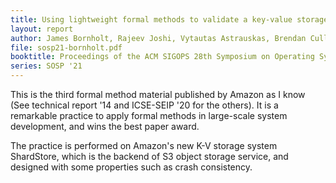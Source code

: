 ```yaml
---
title: Using lightweight formal methods to validate a key-value storage node in Amazon S3
layout: report
author: James Bornholt, Rajeev Joshi, Vytautas Astrauskas, Brendan Cully, Bernhard Kragl, Seth Markle, Kyle Sauri, Drew Schleit, Grant Slatton, Serdar Tasiran, Jacob VanGeffen, Andrew Warfield
file: sosp21-bornholt.pdf
booktitle: Proceedings of the ACM SIGOPS 28th Symposium on Operating Systems Principles
series: SOSP '21
---
```


This is the third formal method material published by Amazon as I know (See technical report '14 and ICSE-SEIP '20 for the others). It is a remarkable practice to apply formal methods in large-scale system development, and wins the best paper award.

The practice is performed on Amazon's new K-V storage system ShardStore, which is the backend of S3 object storage service, and designed with some properties such as crash consistency. 